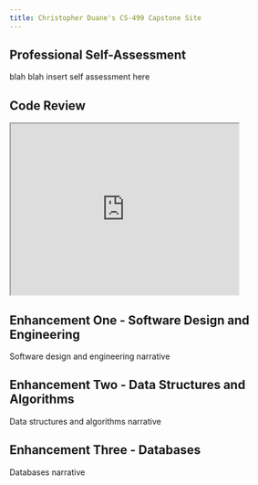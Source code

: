 ```yaml
---
title: Christopher Duane's CS-499 Capstone Site
---
```


## Professional Self-Assessment
blah blah insert self assessment here

## Code Review
<iframe width="400" height="300" src="https://youtube.com/embed/Gdv9MdSamLo"></iframe>

## Enhancement One - Software Design and Engineering
Software design and engineering narrative
## Enhancement Two - Data Structures and Algorithms
Data structures and algorithms narrative
## Enhancement Three - Databases
Databases narrative
